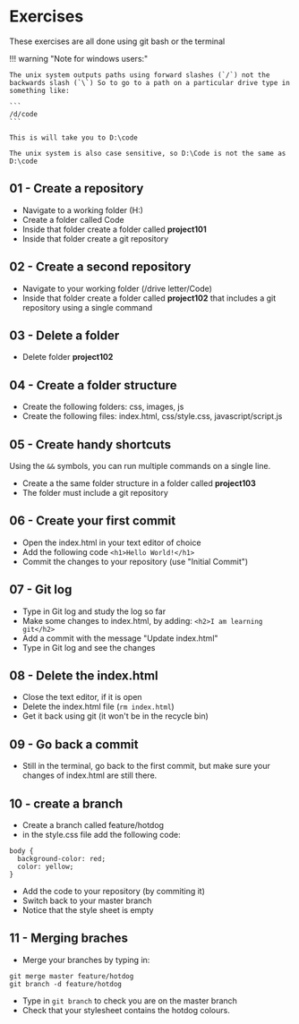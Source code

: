 # Exercises 

These exercises are all done using git bash or the terminal

!!! warning "Note for windows users:"

    The unix system outputs paths using forward slashes (`/`) not the backwards slash (`\`) So to go to a path on a particular drive type in something like:

    ```
    /d/code
    ```

    This is will take you to D:\code

    The unix system is also case sensitive, so D:\Code is not the same as D:\code

## 01 - Create a repository

* Navigate to a working folder (H:)
* Create a folder called Code
* Inside that folder create a folder called **project101**
* Inside that folder create a git repository

## 02 - Create a second repository 

* Navigate to your working folder (/drive letter/Code)
* Inside that folder create a folder called **project102** that includes a git repository using a single command

## 03 - Delete a folder

* Delete folder **project102**

## 04 - Create a folder structure

* Create the following folders: css, images, js
* Create the following files: index.html, css/style.css, javascript/script.js

## 05 - Create handy shortcuts

Using the `&&` symbols, you can run multiple commands on a single line.

* Create a the same folder structure in a folder called **project103**
* The folder must include a git repository

## 06 - Create your first commit

* Open the index.html in your text editor of choice
* Add the following code `<h1>Hello World!</h1>`
* Commit the changes to your repository (use "Initial Commit")

## 07 - Git log

* Type in Git log and study the log so far
* Make some changes to index.html, by adding: `<h2>I am learning git</h2>`
* Add a commit with the message "Update index.html"
* Type in Git log and see the changes

## 08 - Delete the index.html

* Close the text editor, if it is open
* Delete the index.html file (`rm index.html`)
* Get it back using git (it won't be in the recycle bin)

## 09 - Go back a commit

* Still in the terminal, go back to the first commit, but make sure your changes of index.html are still there.

## 10 - create a branch

* Create a branch called feature/hotdog
* in the style.css file add the following code:

```
body {
  background-color: red;
  color: yellow;
}
```

* Add the code to your repository (by commiting it)
* Switch back to your master branch
* Notice that the style sheet is empty

## 11 - Merging braches

* Merge your branches by typing in:
```
git merge master feature/hotdog
git branch -d feature/hotdog
```

* Type in `git branch` to check you are on the master branch
* Check that your stylesheet contains the hotdog colours.
